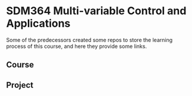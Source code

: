 # SDM364 Multi-variable Control and Applications

Some of the predecessors created some repos to store the learning process of this course, and here they provide some links.

## Course



## Project

